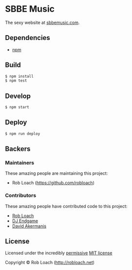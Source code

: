 # SBBE Music

The sexy website at [sbbemusic.com](http://sbbemusic.com).


## Dependencies

* [npm](https://npmjs.org)


## Build

``` bash
$ npm install
$ npm test
```

## Develop

``` bash
$ npm start
```

## Deploy

``` bash
$ npm run deploy
```


<!-- BACKERS/ -->

## Backers

### Maintainers

These amazing people are maintaining this project:

- Rob Loach (https://github.com/robloach)

### Contributors

These amazing people have contributed code to this project:

- [Rob Loach](http://robloach.net)
- [DJ Endgame](http://djendgame.com)
- [David Akermanis](http://davidakermanis.com)

<!-- /BACKERS -->


<!-- LICENSE/ -->

## License

Licensed under the incredibly [permissive](http://en.wikipedia.org/wiki/Permissive_free_software_licence) [MIT license](http://creativecommons.org/licenses/MIT/)

Copyright &copy; Rob Loach (http://robloach.net)

<!-- /LICENSE -->
